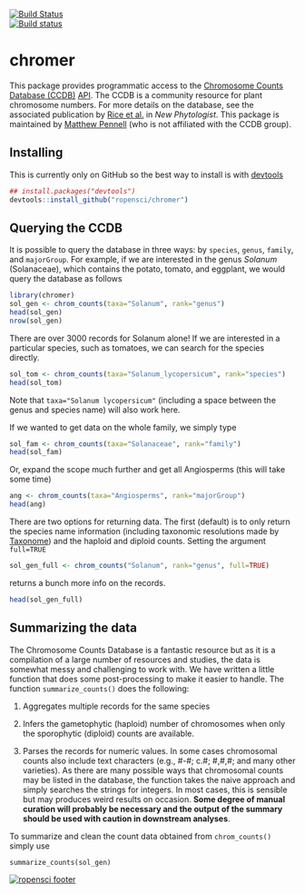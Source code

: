 [![Build Status](https://travis-ci.org/ropensci/chromer.svg?branch=master)](https://travis-ci.org/ropensci/chromer)   
[![Build status](https://ci.appveyor.com/api/projects/status/b1xjatd4i1gx1o6n?svg=true)](https://ci.appveyor.com/project/karthik/chromer)

chromer
=======
This package provides programmatic access to the [Chromosome Counts Database (CCDB)](http://ccdb.tau.ac.il/home/) [API](http://ccdb.tau.ac.il/services/). The CCDB is a community resource for plant chromosome numbers. For more details on the database, see the associated publication by [Rice et al.](http://onlinelibrary.wiley.com/doi/10.1111/nph.13191/full) in *New Phytologist*. This package is maintained by [Matthew Pennell](http://mwpennell.github.io/) (who is not affiliated with the CCDB group).

## Installing
This is currently only on GitHub so the best way to install is with [devtools](http://github.com/hadley/devtools)
```r
## install.packages("devtools")
devtools::install_github("ropensci/chromer")
```

## Querying the CCDB

It is possible to query the database in three ways: by `species`, `genus`, `family`, and `majorGroup`. For example, if we are interested in the genus *Solanum* (Solanaceae), which contains the potato, tomato, and eggplant, we would query the database as follows
```r
library(chromer)
sol_gen <- chrom_counts(taxa="Solanum", rank="genus")
head(sol_gen)
nrow(sol_gen)
```
There are over 3000 records for Solanum alone! If we are interested in a particular species, such as tomatoes, we can search for the species directly. 
```r
sol_tom <- chrom_counts(taxa="Solanum_lycopersicum", rank="species")
head(sol_tom)
```
Note that `taxa="Solanum lycopersicum"` (including a space between the genus and species name) will also work here.

If we wanted to get data on the whole family, we simply type
```r
sol_fam <- chrom_counts(taxa="Solanaceae", rank="family")
head(sol_fam)
```
Or, expand the scope much further and get all Angiosperms (this will take some time)
```r
ang <- chrom_counts(taxa="Angiosperms", rank="majorGroup")
head(ang)
```

There are two options for returning data. The first (default) is to only return the species name information (including taxonomic resolutions made by [Taxonome](http://taxonome.bitbucket.org/)) and the haploid and diploid counts. Setting the argument `full=TRUE`
```r
sol_gen_full <- chrom_counts("Solanum", rank="genus", full=TRUE)
```
returns a bunch more info on the records.
```r
head(sol_gen_full)
```

## Summarizing the data

The Chromosome Counts Database is a fantastic resource but as it is a compilation of a large number of resources and studies, the data is somewhat messy and challenging to work with. We have written a little function that does some post-processing to make it easier to handle. The function `summarize_counts()` does the following:

1. Aggregates multiple records for the same species

2. Infers the gametophytic (haploid) number of chromosomes when only the sporophytic (diploid) counts are available. 

3. Parses the records for numeric values. In some cases chromosomal counts also include text characters (e.g., #-#; c.#; #,#,#; and many other varieties). As there are many possible ways that chromosomal counts may be listed in the database, the function takes the naive approach and simply searches the strings for integers. In most cases, this is sensible but may produces weird results on occasion. **Some degree of manual curation will probably be necessary and the output of the summary should be used with caution in downstream analyses**.

To summarize and clean the count data obtained from `chrom_counts()` simply use
```
summarize_counts(sol_gen)
``` 

[![ropensci footer](http://ropensci.org/public_images/github_footer.png)](http://ropensci.org)
